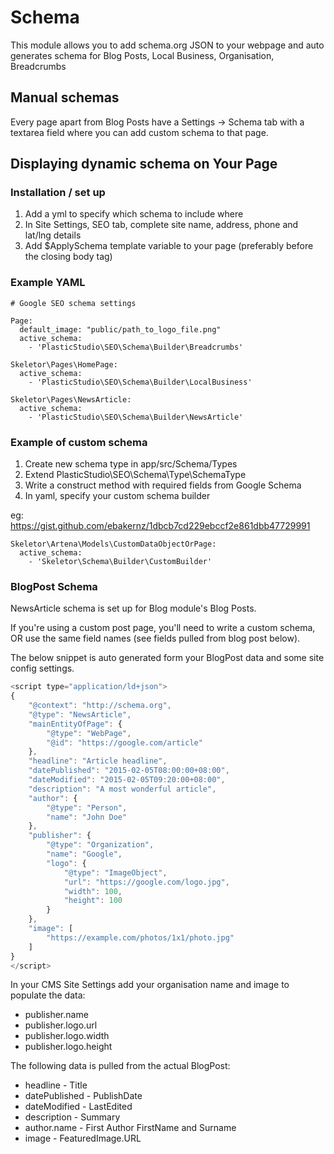 # Schema

This module allows you to add schema.org JSON to your webpage and auto generates schema for Blog Posts, Local Business, Organisation, Breadcrumbs

## Manual schemas

Every page apart from Blog Posts have a Settings -> Schema tab with a textarea field where you can add custom schema to that page.

## Displaying dynamic schema on Your Page

### Installation / set up

1. Add a yml to specify which schema to include where
2. In Site Settings, SEO tab, complete site name, address, phone and lat/lng details
3. Add $ApplySchema template variable to your page (preferably before the closing body tag)

### Example YAML

```
# Google SEO schema settings

Page:
  default_image: "public/path_to_logo_file.png"
  active_schema:
    - 'PlasticStudio\SEO\Schema\Builder\Breadcrumbs'

Skeletor\Pages\HomePage:
  active_schema:
    - 'PlasticStudio\SEO\Schema\Builder\LocalBusiness'

Skeletor\Pages\NewsArticle:
  active_schema:
    - 'PlasticStudio\SEO\Schema\Builder\NewsArticle'
```

### Example of custom schema

1. Create new schema type in app/src/Schema/Types
2. Extend PlasticStudio\SEO\Schema\Type\SchemaType
3. Write a construct method with required fields from Google Schema
4. In yaml, specify your custom schema builder

eg: https://gist.github.com/ebakernz/1dbcb7cd229ebccf2e861dbb47729991

```
Skeletor\Artena\Models\CustomDataObjectOrPage:
  active_schema:
    - 'Skeletor\Schema\Builder\CustomBuilder'
```

### BlogPost Schema

NewsArticle schema is set up for Blog module's Blog Posts.

If you're using a custom post page, you'll need to write a custom schema, OR use the same field names (see fields pulled from blog post below).

The below snippet is auto generated form your BlogPost data and some site config settings.

```javascript
<script type="application/ld+json">
{
    "@context": "http://schema.org",
    "@type": "NewsArticle",
    "mainEntityOfPage": {
        "@type": "WebPage",
        "@id": "https://google.com/article"
    },
    "headline": "Article headline",
    "datePublished": "2015-02-05T08:00:00+08:00",
    "dateModified": "2015-02-05T09:20:00+08:00",
    "description": "A most wonderful article",
    "author": {
        "@type": "Person",
        "name": "John Doe"
    },
    "publisher": {
        "@type": "Organization",
        "name": "Google",
        "logo": {
            "@type": "ImageObject",
            "url": "https://google.com/logo.jpg",
            "width": 100,
            "height": 100
        }
    },
    "image": [
        "https://example.com/photos/1x1/photo.jpg"
    ]
}
</script>
```

In your CMS Site Settings add your organisation name and image to populate the data:

- publisher.name
- publisher.logo.url
- publisher.logo.width
- publisher.logo.height

The following data is pulled from the actual BlogPost:

- headline - Title
- datePublished - PublishDate
- dateModified - LastEdited
- description - Summary
- author.name - First Author FirstName and Surname
- image - FeaturedImage.URL
